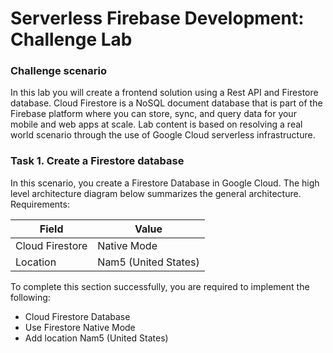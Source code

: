 # Serverless Firebase Development: Challenge Lab

### Challenge scenario
In this lab you will create a frontend solution using a Rest API and Firestore database. Cloud Firestore is a NoSQL document database that is part of the Firebase platform where you can store, sync, and query data for your mobile and web apps at scale. Lab content is based on resolving a real world scenario through the use of Google Cloud serverless infrastructure.

### Task 1. Create a Firestore database
In this scenario, you create a Firestore Database in Google Cloud. The high level architecture diagram below summarizes the general architecture.
Requirements:

|Field |	Value |
| ---  |     ---  |
|Cloud Firestore |	Native Mode |
|Location	| Nam5 (United States) |

To complete this section successfully, you are required to implement the following:

- Cloud Firestore Database
- Use Firestore Native Mode
- Add location Nam5 (United States)